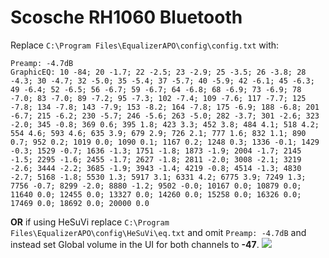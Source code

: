 # Scosche RH1060 Bluetooth
Replace `C:\Program Files\EqualizerAPO\config\config.txt` with:
```
Preamp: -4.7dB
GraphicEQ: 10 -84; 20 -1.7; 22 -2.5; 23 -2.9; 25 -3.5; 26 -3.8; 28 -4.3; 30 -4.7; 32 -5.0; 35 -5.4; 37 -5.7; 40 -5.9; 42 -6.1; 45 -6.3; 49 -6.4; 52 -6.5; 56 -6.7; 59 -6.7; 64 -6.8; 68 -6.9; 73 -6.9; 78 -7.0; 83 -7.0; 89 -7.2; 95 -7.3; 102 -7.4; 109 -7.6; 117 -7.7; 125 -7.8; 134 -7.8; 143 -7.9; 153 -8.2; 164 -7.8; 175 -6.9; 188 -6.8; 201 -6.7; 215 -6.2; 230 -5.7; 246 -5.6; 263 -5.0; 282 -3.7; 301 -2.6; 323 -2.0; 345 -0.8; 369 0.6; 395 1.8; 423 3.3; 452 3.8; 484 4.1; 518 4.2; 554 4.6; 593 4.6; 635 3.9; 679 2.9; 726 2.1; 777 1.6; 832 1.1; 890 0.7; 952 0.2; 1019 0.0; 1090 0.1; 1167 0.2; 1248 0.3; 1336 -0.1; 1429 -0.3; 1529 -0.7; 1636 -1.3; 1751 -1.8; 1873 -1.9; 2004 -1.7; 2145 -1.5; 2295 -1.6; 2455 -1.7; 2627 -1.8; 2811 -2.0; 3008 -2.1; 3219 -2.6; 3444 -2.2; 3685 -1.9; 3943 -1.4; 4219 -0.8; 4514 -1.3; 4830 -2.7; 5168 -1.8; 5530 1.3; 5917 3.1; 6331 4.2; 6775 3.9; 7249 1.3; 7756 -0.7; 8299 -2.0; 8880 -1.2; 9502 -0.0; 10167 0.0; 10879 0.0; 11640 0.0; 12455 0.0; 13327 0.0; 14260 0.0; 15258 0.0; 16326 0.0; 17469 0.0; 18692 0.0; 20000 0.0
```
**OR** if using HeSuVi replace `C:\Program Files\EqualizerAPO\config\HeSuVi\eq.txt` and omit `Preamp: -4.7dB` and instead set Global volume in the UI for both channels to **-47**.
![](https://raw.githubusercontent.com/jaakkopasanen/AutoEq/master/results/SBAF-Serious/innerfidelity/onear/Scosche%20RH1060%20Bluetooth/Scosche%20RH1060%20Bluetooth.png)